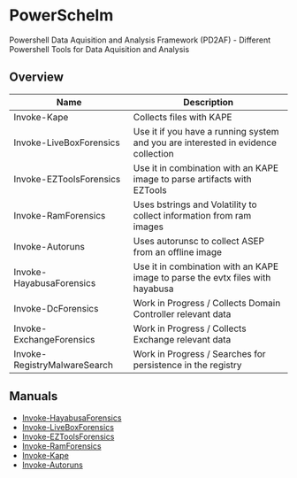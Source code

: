 # PowerSchelm

Powershell Data Aquisition and Analysis Framework (PD2AF) - Different Powershell Tools for Data Aquisition and Analysis

## Overview

| Name                         | Description                                                                       |
| ---------------------------- | --------------------------------------------------------------------------------- |
| Invoke-Kape                  | Collects files with KAPE                                                          |
| Invoke-LiveBoxForensics      | Use it if you have a running system and you are interested in evidence collection |
| Invoke-EZToolsForensics      | Use it in combination with an KAPE image to parse artifacts with EZTools          |
| Invoke-RamForensics          | Uses bstrings and Volatility to collect information from ram images               |
| Invoke-Autoruns              | Uses autorunsc to collect ASEP from an offline image                              |
| Invoke-HayabusaForensics     | Use it in combination with an KAPE image to parse the evtx files with hayabusa    |
| Invoke-DcForensics           | Work in Progress / Collects Domain Controller relevant data                       |
| Invoke-ExchangeForensics     | Work in Progress / Collects Exchange relevant data                                |
| Invoke-RegistryMalwareSearch | Work in Progress / Searches for persistence in the registry                       |


## Manuals

- [Invoke-HayabusaForensics](/docs/hayabusaforensics.md)
- [Invoke-LiveBoxForensics](/docs/liveboxforensics.md)
- [Invoke-EZToolsForensics](/docs/eztoolsforensics.md)
- [Invoke-RamForensics](/docs/ramforensics.md)
- [Invoke-Kape](/docs/kape.md)
- [Invoke-Autoruns](/docs/autorunsc.md)